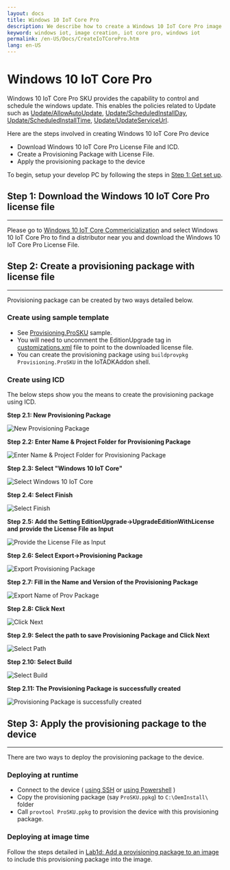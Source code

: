 ```yaml
---
layout: docs
title: Windows 10 IoT Core Pro
description: We describe how to create a Windows 10 IoT Core Pro image
keyword: windows iot, image creation, iot core pro, windows iot
permalink: /en-US/Docs/CreateIoTCorePro.htm
lang: en-US
---
```


# Windows 10 IoT Core Pro

Windows 10 IoT Core Pro SKU provides the capability to control and schedule the windows update. This enables the policies related to Update such as [Update/AllowAutoUpdate](https://msdn.microsoft.com/library/windows/hardware/dn904962(v=vs.85).aspx#Update_AllowAutoUpdate), [Update/ScheduledInstallDay](https://msdn.microsoft.com/library/windows/hardware/dn904962(v=vs.85).aspx#Update_ScheduledInstallDay), [Update/ScheduledInstallTime](https://msdn.microsoft.com/library/windows/hardware/dn904962(v=vs.85).aspx#Update_ScheduledInstallTime), [Update/UpdateServiceUrl](https://msdn.microsoft.com/library/windows/hardware/dn904962(v=vs.85).aspx#Update_UpdateServiceUrl).


Here are the steps involved in creating Windows 10 IoT Core Pro device

* Download Windows 10 IoT Core Pro License File and ICD.
* Create a Provisioning Package with License File.
* Apply the provisioning package to the device

To begin, setup your develop PC by following the steps in [Step 1: Get set up]({{site.baseurl}}/{{page.lang}}/Docs/InstallPackage.htm).


## Step 1: Download the Windows 10 IoT Core Pro license file 
___

Please go to [Windows 10 IoT Core Commericialization](http://go.microsoft.com/fwlink/?LinkID=614849) and select Windows 10 IoT Core Pro to find a distributor near you and download the Windows 10 IoT Core Pro License File.


## Step 2: Create a provisioning package with license file 
___
Provisioning package can be created by two ways detailed below.

### Create using sample template

* See [Provisioning.ProSKU](https://github.com/ms-iot/iot-adk-addonkit/tree/develop/Common/Packages/Provisioning.ProSKU) sample. 
* You will need to uncomment the EditionUpgrade tag in [customizations.xml](https://github.com/ms-iot/iot-adk-addonkit/blob/develop/Common/Packages/Provisioning.ProSKU/customizations.xml) file to point to the downloaded license file.
* You can create the provisioning package using `buildprovpkg Provisioning.ProSKU` in the IoTADKAddon shell.

### Create using ICD

The below steps show you the means to create the provisioning package using ICD.

**Step 2.1: New Provisioning Package**

![New Provisioning Package]({{site.baseurl}}/Resources/images/CreateIoTCorePro/CreatePpkg1.png)

**Step 2.2: Enter Name & Project Folder for Provisioning Package**

![Enter Name & Project Folder for Provisioning Package]({{site.baseurl}}/Resources/images/CreateIoTCorePro/CreatePpkg2.png)

**Step 2.3: Select "Windows 10 IoT Core"**

![Select Windows 10 IoT Core]({{site.baseurl}}/Resources/images/CreateIoTCorePro/CreatePpkg3.png)

**Step 2.4: Select Finish**

![Select Finish]({{site.baseurl}}/Resources/images/CreateIoTCorePro/CreatePpkg4.png)

**Step 2.5: Add the Setting EditionUpgrade->UpgradeEditionWithLicense and provide the License File as Input**

![Provide the License File as Input]({{site.baseurl}}/Resources/images/CreateIoTCorePro/CreatePpkg5.png)

**Step 2.6: Select Export->Provisioning Package**

![Export Provisioning Package]({{site.baseurl}}/Resources/images/CreateIoTCorePro/CreatePpkg6.png)

**Step 2.7: Fill in the Name and Version of the Provisioning Package**

![Export Name of Prov Package]({{site.baseurl}}/Resources/images/CreateIoTCorePro/CreatePpkg7.png)

**Step 2.8: Click Next**

![Click Next]({{site.baseurl}}/Resources/images/CreateIoTCorePro/CreatePpkg8.png)

**Step 2.9: Select the path to save Provisioning Package and Click Next**

![Select Path]({{site.baseurl}}/Resources/images/CreateIoTCorePro/CreatePpkg9.png)

**Step 2.10: Select Build**

![Select Build]({{site.baseurl}}/Resources/images/CreateIoTCorePro/CreatePpkg10.png)

**Step 2.11: The Provisioning Package is successfully created**

![Provisioning Package is successfully created]({{site.baseurl}}/Resources/images/CreateIoTCorePro/CreatePpkg11.png)

## Step 3: Apply the provisioning package to the device
___
There are two ways to deploy the provisioning package to the device.

### Deploying at runtime

* Connect to the device ( [using SSH]({{site.baseurl}}/{{page.lang}}/Docs/SSH.htm) or [using Powershell]({{site.baseurl}}/{{page.lang}}/Docs/powershell.htm) )
* Copy the provisioning package (say `ProSKU.ppkg`) to `C:\OemInstall\` folder
* Call `provtool ProSKU.ppkg` to provision the device with this provisioning package.

### Deploying at image time

Follow the steps detailed in [Lab1d: Add a provisioning package to an image](https://msdn.microsoft.com/windows/hardware/commercialize/manufacture/iot/add-a-provisioning-package-to-an-image) to include this provisioning package into the image.
